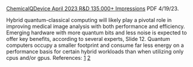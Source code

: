 [ChemicalQDevice April 2023 R&D 135,000+ Impressions](https://www.chemicalqdevice.com/chemicalqdevice-april-2023-rd-135000-impressions) PDF 4/19/23.

Hybrid quantum-classical computing will likely play a pivotal role in improving medical image analysis with both performance and efficiency. Emerging hardware with more quantum bits and less noise is expected to offer key benefits, according to several experts, Slide 12. Quantum computers occupy a smaller footprint and consume far less energy on a performance basis for certain hybrid workloads than when utilizing only cpus and/or gpus. References: [1](https://www.hpcwire.com/off-the-wire/atos-and-iqm-study-finds-76-of-global-hpc-datacenters-to-use-quantum-computing-by-2023/) [2](https://www.dell.com/en-us/dt/corporate/newsroom/announcements/detailpage.press-releases~usa~2022~11~20221114-dell-technologies-advances-high-performance-computing--and--ai-with-dell-poweredge-servers-and-dell-apex-innovation.htm#/filter-on/Country:en-us)
